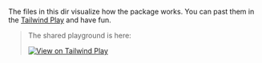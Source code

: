 The files in this dir visualize how the package works.
You can past them in the [Tailwind Play](https://play.tailwindcss.com) and have fun.

> The shared playground is here:
>
> [<img alt="View on Tailwind Play" src="https://img.shields.io/badge/View%20on%20Tailwind%20Play-%2357a7e1.svg?logo=tailwindcss&logoColor=white&style=flat-square" />](https://play.tailwindcss.com/LF91xWKHl7)
